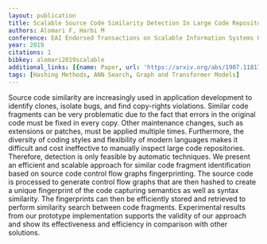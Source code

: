 ```yaml
---
layout: publication
title: Scalable Source Code Similarity Detection In Large Code Repositories
authors: Alomari F, Harbi M
conference: EAI Endorsed Transactions on Scalable Information Systems Online first
year: 2019
citations: 1
bibkey: alomari2019scalable
additional_links: [{name: Paper, url: 'https://arxiv.org/abs/1907.11817'}]
tags: [Hashing Methods, ANN Search, Graph and Transformer Models]
---
```

Source code similarity are increasingly used in application development to
identify clones, isolate bugs, and find copy-rights violations. Similar code
fragments can be very problematic due to the fact that errors in the original
code must be fixed in every copy. Other maintenance changes, such as extensions
or patches, must be applied multiple times. Furthermore, the diversity of
coding styles and flexibility of modern languages makes it difficult and cost
ineffective to manually inspect large code repositories. Therefore, detection
is only feasible by automatic techniques. We present an efficient and scalable
approach for similar code fragment identification based on source code control
flow graphs fingerprinting. The source code is processed to generate control
flow graphs that are then hashed to create a unique fingerprint of the code
capturing semantics as well as syntax similarity. The fingerprints can then be
efficiently stored and retrieved to perform similarity search between code
fragments. Experimental results from our prototype implementation supports the
validity of our approach and show its effectiveness and efficiency in
comparison with other solutions.